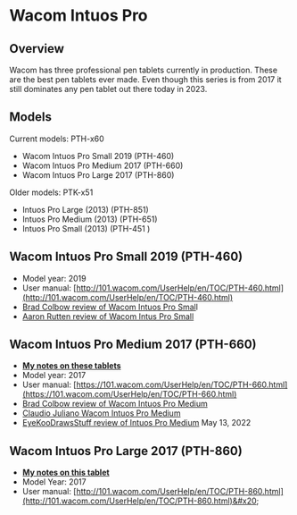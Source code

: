 # Wacom Intuos Pro

## Overview

Wacom has three professional pen tablets currently in production. These are the best pen tablets ever made. Even though this series is from 2017 it still dominates any pen tablet out there today in 2023.

## Models

Current models:  PTH-x60

* Wacom Intuos Pro Small 2019 (PTH-460)
* Wacom Intuos Pro Medium 2017 (PTH-660)
* Wacom Intuos Pro Large 2017 (PTH-860)

Older models: PTK-x51

* Intuos Pro Large (2013) (PTH-851)&#x20;
* Intuos Pro Medium (2013) (PTH-651)&#x20;
* Intuos Pro Small (2013) (PTH-451 )

## Wacom Intuos Pro Small 2019 (PTH-460)

* Model year: 2019
* User manual: [http://101.wacom.com/UserHelp/en/TOC/PTH-460.html](http://101.wacom.com/UserHelp/en/TOC/PTH-460.html)
* [Brad Colbow review of Wacom Intuos Pro Smal](https://www.youtube.com/watch?v=VhR4dcxd\_DU)l &#x20;
* [Aaron Rutten review of Wacom Intus Pro Small](https://youtu.be/ZHIsUKtVbio)&#x20;

## Wacom Intuos Pro Medium 2017 (PTH-660)

* [**My notes on these tablets**](../../../7p-notes/7p-notes-wacom/7p-notes-wacom-intuos-pro-medium-pth-660.md)&#x20;
* Model year: 2017
* User manual: [https://101.wacom.com/UserHelp/en/TOC/PTH-660.html](https://101.wacom.com/UserHelp/en/TOC/PTH-660.html)
* [Brad Colbow review of Wacom Intuos Pro Medium](https://youtu.be/bbOGvAW3o-M)&#x20;
* [Claudio Juliano Wacom Intuos Pro Medium](https://youtu.be/lKJYuRQfLkc)&#x20;
* [EyeKooDrawsStuff review of Intuos Pro Medium](https://www.youtube.com/watch?v=XozM9fs9Jlc) May 13, 2022

## Wacom Intuos Pro Large 2017 (PTH-860)

* [**My notes on this tablet**](https://app.gitbook.com/o/-LBUpLETf4LFiwdypBiE/s/Nde0PQIvNcFZNVxuTO0G/\~/changes/2035/7p-notes/wacom/7p-notes-wacom-intuos-pro-large-pth-860)
* Model Year: 2017
* User manual: [http://101.wacom.com/UserHelp/en/TOC/PTH-860.html](http://101.wacom.com/UserHelp/en/TOC/PTH-860.html)&#x20;

